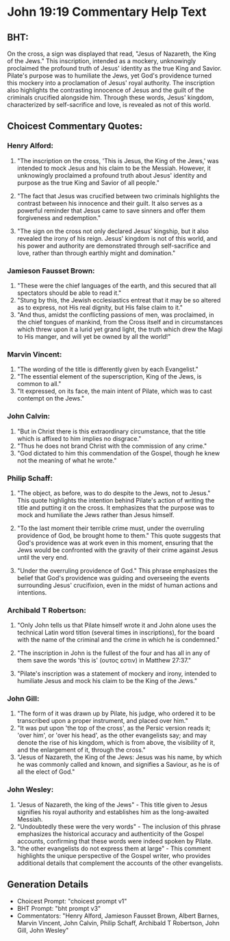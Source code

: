 # John 19:19 Commentary Help Text

## BHT:
On the cross, a sign was displayed that read, "Jesus of Nazareth, the King of the Jews." This inscription, intended as a mockery, unknowingly proclaimed the profound truth of Jesus' identity as the true King and Savior. Pilate's purpose was to humiliate the Jews, yet God's providence turned this mockery into a proclamation of Jesus' royal authority. The inscription also highlights the contrasting innocence of Jesus and the guilt of the criminals crucified alongside him. Through these words, Jesus' kingdom, characterized by self-sacrifice and love, is revealed as not of this world.

## Choicest Commentary Quotes:
### Henry Alford:
1. "The inscription on the cross, 'This is Jesus, the King of the Jews,' was intended to mock Jesus and his claim to be the Messiah. However, it unknowingly proclaimed a profound truth about Jesus' identity and purpose as the true King and Savior of all people." 

2. "The fact that Jesus was crucified between two criminals highlights the contrast between his innocence and their guilt. It also serves as a powerful reminder that Jesus came to save sinners and offer them forgiveness and redemption."

3. "The sign on the cross not only declared Jesus' kingship, but it also revealed the irony of his reign. Jesus' kingdom is not of this world, and his power and authority are demonstrated through self-sacrifice and love, rather than through earthly might and domination."

### Jamieson Fausset Brown:
1. "These were the chief languages of the earth, and this secured that all spectators should be able to read it."
2. "Stung by this, the Jewish ecclesiastics entreat that it may be so altered as to express, not His real dignity, but His false claim to it."
3. "And thus, amidst the conflicting passions of men, was proclaimed, in the chief tongues of mankind, from the Cross itself and in circumstances which threw upon it a lurid yet grand light, the truth which drew the Magi to His manger, and will yet be owned by all the world!"

### Marvin Vincent:
1. "The wording of the title is differently given by each Evangelist."
2. "The essential element of the superscription, King of the Jews, is common to all."
3. "It expressed, on its face, the main intent of Pilate, which was to cast contempt on the Jews."

### John Calvin:
1. "But in Christ there is this extraordinary circumstance, that the title which is affixed to him implies no disgrace."
2. "Thus he does not brand Christ with the commission of any crime."
3. "God dictated to him this commendation of the Gospel, though he knew not the meaning of what he wrote."

### Philip Schaff:
1. "The object, as before, was to do despite to the Jews, not to Jesus." This quote highlights the intention behind Pilate's action of writing the title and putting it on the cross. It emphasizes that the purpose was to mock and humiliate the Jews rather than Jesus himself.

2. "To the last moment their terrible crime must, under the overruling providence of God, be brought home to them." This quote suggests that God's providence was at work even in this moment, ensuring that the Jews would be confronted with the gravity of their crime against Jesus until the very end.

3. "Under the overruling providence of God." This phrase emphasizes the belief that God's providence was guiding and overseeing the events surrounding Jesus' crucifixion, even in the midst of human actions and intentions.

### Archibald T Robertson:
1. "Only John tells us that Pilate himself wrote it and John alone uses the technical Latin word titlon (several times in inscriptions), for the board with the name of the criminal and the crime in which he is condemned." 

2. "The inscription in John is the fullest of the four and has all in any of them save the words 'this is' (ουτος εστιν) in Matthew 27:37." 

3. "Pilate's inscription was a statement of mockery and irony, intended to humiliate Jesus and mock his claim to be the King of the Jews."

### John Gill:
1. "The form of it was drawn up by Pilate, his judge, who ordered it to be transcribed upon a proper instrument, and placed over him." 
2. "It was put upon 'the top of the cross', as the Persic version reads it; 'over him', or 'over his head', as the other evangelists say; and may denote the rise of his kingdom, which is from above, the visibility of it, and the enlargement of it, through the cross." 
3. "Jesus of Nazareth, the King of the Jews: Jesus was his name, by which he was commonly called and known, and signifies a Saviour, as he is of all the elect of God."

### John Wesley:
1. "Jesus of Nazareth, the king of the Jews" - This title given to Jesus signifies his royal authority and establishes him as the long-awaited Messiah.
2. "Undoubtedly these were the very words" - The inclusion of this phrase emphasizes the historical accuracy and authenticity of the Gospel accounts, confirming that these words were indeed spoken by Pilate.
3. "the other evangelists do not express them at large" - This comment highlights the unique perspective of the Gospel writer, who provides additional details that complement the accounts of the other evangelists.


## Generation Details
- Choicest Prompt: "choicest prompt v1"
- BHT Prompt: "bht prompt v3"
- Commentators: "Henry Alford, Jamieson Fausset Brown, Albert Barnes, Marvin Vincent, John Calvin, Philip Schaff, Archibald T Robertson, John Gill, John Wesley"
